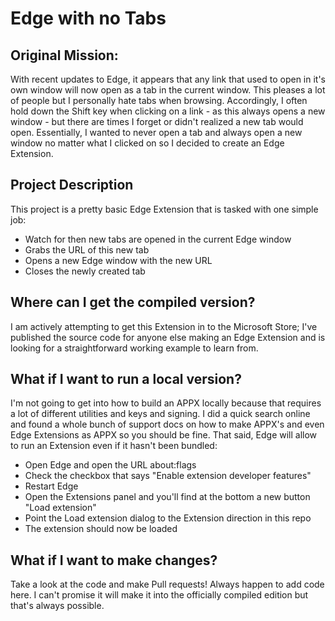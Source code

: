 # Edge with no Tabs

## Original Mission:
With recent updates to Edge, it appears that any link that used to open in it's own window will now open as a tab in the current window.  This pleases a lot of people but I personally hate tabs when browsing.  Accordingly, I often hold down the Shift key when clicking on a link - as this always opens a new window - but there are times I forget or didn't realized a new tab would open.  Essentially, I wanted to never open a tab and always open a new window no matter what I clicked on so I decided to create an Edge Extension.

## Project Description
This project is a pretty basic Edge Extension that is tasked with one simple job:
* Watch for then new tabs are opened in the current Edge window
* Grabs the URL of this new tab
* Opens a new Edge window with the new URL
* Closes the newly created tab

## Where can I get the compiled version?
I am actively attempting to get this Extension in to the Microsoft Store; I've published the source code for anyone else making an Edge Extension and is looking for a straightforward working example to learn from.

## What if I want to run a local version?
I'm not going to get into how to build an APPX locally because that requires a lot of different utilities and keys and signing.  I did a quick search online and found a whole bunch of support docs on how to make APPX's and even Edge Extensions as APPX so you should be fine.  That said, Edge will allow to run an Extension even if it hasn't been bundled:
* Open Edge and open the URL about:flags
* Check the checkbox that says "Enable extension developer features"
* Restart Edge
* Open the Extensions panel and you'll find at the bottom a new button "Load extension"
* Point the Load extension dialog to the Extension direction in this repo
* The extension should now be loaded

## What if I want to make changes?
Take a look at the code and make Pull requests!  Always happen to add code here.  I can't promise it will make it into the officially compiled edition but that's always possible.
